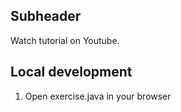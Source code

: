 ## Subheader

Watch tutorial on Youtube.

## Local development

1. Open exercise.java in your browser